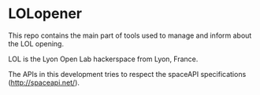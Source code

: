 LOLopener
=========

This repo contains the main part of tools used to manage and inform about the LOL opening.

LOL is the Lyon Open Lab hackerspace from Lyon, France.

The APIs in this development tries to respect the spaceAPI specifications (http://spaceapi.net/).
